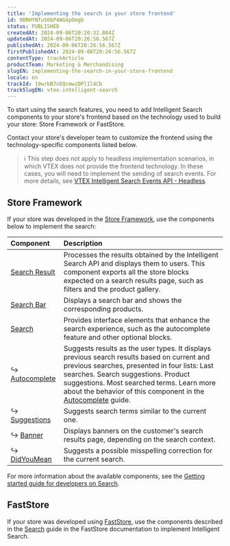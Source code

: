 ```yaml
---
title: 'Implementing the search in your store frontend'
id: 9BRHYNfuS6bP4WG4pOmgb
status: PUBLISHED
createdAt: 2024-09-06T20:20:32.084Z
updatedAt: 2024-09-06T20:26:56.567Z
publishedAt: 2024-09-06T20:26:56.567Z
firstPublishedAt: 2024-09-06T20:26:56.567Z
contentType: trackArticle
productTeam: Marketing & Merchandising
slugEN: implementing-the-search-in-your-store-frontend
locale: en
trackId: 19wrbB7nEQcmwzDPl1l4Cb
trackSlugEN: vtex-intelligent-search
---
```


To start using the search features, you need to add Intelligent Search components to your store's frontend based on the technology used to build your store: Store Framework or FastStore.

Contact your store's developer team to customize the frontend using the technology-specific components listed below.

> ℹ️ This step does not apply to headless implementation scenarios, in which VTEX does not provide the frontend technology. In these cases, you will need to implement the sending of search events. For more details, see [VTEX Intelligent Search Events API - Headless](https://developers.vtex.com/docs/api-reference/intelligent-search-events-api-headless).

## Store Framework

If your store was developed in the [Store Framework](https://developers.vtex.com/docs/guides/store-framework), use the components below to implement the search:

| Component | Description |
| :---- | :---- |
| [Search Result](https://developers.vtex.com/docs/guides/vtex-search-result)  | Processes the results obtained by the Intelligent Search API and displays them to users. This component exports all the store blocks expected on a search results page, such as filters and the product gallery. |
| [Search Bar](https://developers.vtex.com/docs/apps/vtex.store-components/SearchBar) | Displays a search bar and shows the corresponding products. |
| [Search](https://developers.vtex.com/docs/apps/vtex.search) | Provides interface elements that enhance the search experience, such as the autocomplete feature and other optional blocks. |
| ↪ [Autocomplete](https://developers.vtex.com/docs/apps/vtex.search/Autocomplete) | Suggests results as the user types. It displays previous search results based on current and previous searches, presented in four lists: Last searches. Search suggestions. Product suggestions. Most searched terms. Learn more about the behavior of this component in the [Autocomplete](https://help.vtex.com/pt/tutorial/autocomplete--6qhP0ZQ4JqUBdgFnbnxS4a) guide. |
| ↪ [Suggestions](https://developers.vtex.com/docs/apps/vtex.search/suggestions) | Suggests search terms similar to the current one. |
| ↪ [Banner](https://developers.vtex.com/docs/apps/vtex.search/banner) | Displays banners on the customer's search results page, depending on the search context. |
| ↪ [DidYouMean](https://developers.vtex.com/docs/apps/vtex.search/didyoumean) | Suggests a possible misspelling correction for the current search. |

For more information about the available components, see the [Getting started guide for developers on Search](https://developers.vtex.com/docs/guides/search-overview).

## FastStore

If your store was developed using [FastStore](https://developers.vtex.com/docs/guides/faststore), use the components described in the [Search](https://developers.vtex.com/docs/guides/faststore/features-search) guide in the FastStore documentation to implement Intelligent Search.
